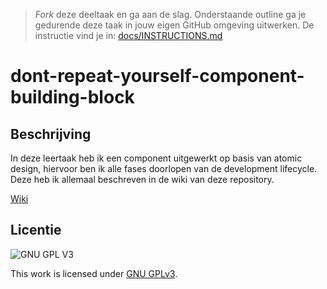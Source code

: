 > _Fork_ deze deeltaak en ga aan de slag. 
Onderstaande outline ga je gedurende deze taak in jouw eigen GitHub omgeving uitwerken. 
De instructie vind je in: [docs/INSTRUCTIONS.md](docs/INSTRUCTIONS.md)

# dont-repeat-yourself-component-building-block

## Beschrijving 

In deze leertaak heb ik een component uitgewerkt op basis van atomic design, hiervoor ben ik alle fases doorlopen van de development lifecycle. Deze heb ik allemaal beschreven in de wiki van deze repository.

[Wiki](https://github.com/SCNMC/dont-repeat-yourself-component-building-block/wiki)

 



## Licentie

![GNU GPL V3](https://www.gnu.org/graphics/gplv3-127x51.png)

This work is licensed under [GNU GPLv3](./LICENSE).
